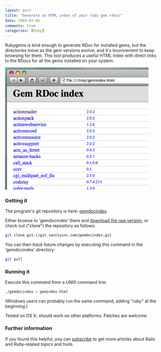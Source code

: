 ```yaml
---
layout: post
title: "Generate an HTML index of your ruby gem rdocs"
date: 2008-02-06
comments: true
categories: [Ruby]
---
```


Rubygems is kind enough to generate RDoc for installed gems, but the
directories move as the gem versions evolve, and it's inconvenient to
keep browsing for them.  This tool produces a useful HTML index with
direct links to the RDocs for all the gems installed on your system.

<!-- more -->
![Example Gem RDoc index page](/images/gem-rdoc-index-example_0.png)

### Getting it

The program's git repository is here:
[gemdocindex](http://git.sanityinc.com/?p=gemdocindex.git;a=summary).

Either browse to 'gemdocindex' there and [download the raw
version](http://git.sanityinc.com/?p=gemdocindex.git;a=blob_plain;f=gemdocindex;hb=master),
or check out ("clone") the repository as follows:

```bash
git clone git://git.sanityinc.com/gemdocindex.git
```

You can then track
future changes by executing this command in the 'gemdocindex' directory:

```bash
git pull
```

### Running it

Execute this command from a UNIX command line:

```bash
./gemdocindex > gemindex.html
```

(Windows users can probably run the same command, adding "ruby" at the beginning.)

Tested on OS X; should work on other platforms. Patches are welcome.

### Further information

If you found this helpful, you can
[subscribe](http://www.sanityinc.com/rss.xml) to get more articles about
Rails and Ruby-related topics and tools.
